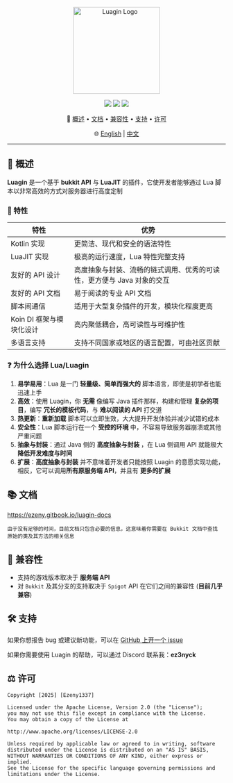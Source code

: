 <p align="center">
  <img src="https://github.com/user-attachments/assets/a2bc8355-3bec-4bf2-ad99-7bc78924fcc4" alt="Luagin Logo" height="200" />
</p>

<p align="center">
  <img src="https://img.shields.io/badge/Language-Kotlin-orange?logo=kotlin" />
  <img src="https://img.shields.io/badge/License-Apache%202.0-blue" />
  <img src="https://img.shields.io/github/v/release/Ezeny1337/Luagin?label=Release&color=green" />
</p>

<p align="center">
  📑 <a href="#-概述">概述</a> • <a href="#-文档">文档</a> • <a href="#-兼容性">兼容性</a> • <a href="#%EF%B8%8F-支持">支持</a> • <a href="#%EF%B8%8F-许可">许可</a>
</p>

<p align="center">
  🌐 <a href="./README.md">English</a> | <a href="./README_zh.md">中文</a>
</p>

---

## 📖 概述

**Luagin** 是一个基于 **bukkit API** 与 **LuaJIT** 的插件，它使开发者能够通过 Lua 脚本以非常高效的方式对服务器进行高度定制

### 🚀 特性

| 特性               | 优势                                     |
|------------------|----------------------------------------|
| Kotlin 实现        | 更简洁、现代和安全的语法特性                         |
| LuaJIT 实现        | 极高的运行速度，Lua 特性完整支持                     |
| 友好的 API 设计       | 高度抽象与封装、流畅的链式调用、优秀的可读性，更方便与 Java 对象的交互 |
| 友好的 API 文档       | 易于阅读的专业 API 文档                         |
| 脚本间通信            | 适用于大型复杂插件的开发，模块化程度更高                   |
| Koin DI 框架与模块化设计 | 高内聚低耦合，高可读性与可维护性                       |
| 多语言支持            | 支持不同国家或地区的语言配置，可由社区贡献                  |

### ❓ 为什么选择 Lua/Luagin

1. **易学易用**：Lua 是一门 **轻量级、简单而强大的** 脚本语言，即使是初学者也能迅速上手
2. **高效**：使用 Luagin，你 **无需** 像编写 Java 插件那样，构建和管理 **复杂的项目**，编写 **冗长的模板代码**，与 **难以阅读的
   API** 打交道
3. **热更新**：**重新加载** 脚本可以立即生效，大大提升开发体验并减少试错的成本
4. **安全性**：Lua 脚本运行在一个 **受控的环境** 中，不容易导致服务器崩溃或其他严重问题
5. **抽象与封装**：通过 Java 侧的 **高度抽象与封装** ，在 Lua 侧调用 API 就能极大**降低开发难度与时间**
6. **扩展**：**高度抽象与封装** 并不意味着开发者只能按照 Luagin 的意愿实现功能，相反，它可以调用**所有原服务端 API**，并且有
   **更多的扩展**

## 📚 文档

https://ezeny.gitbook.io/luagin-docs

    由于没有足够的时间，目前文档只包含必要的信息，这意味着你需要在 Bukkit 文档中查找
    原始的类及其方法的相关信息

## 🧪 兼容性

- 支持的游戏版本取决于 **服务端 API**
- 对 `Bukkit` 及其分支的支持取决于 `Spigot` API 在它们之间的兼容性 (**目前几乎兼容**)

## 🛠️ 支持

如果你想报告 bug 或建议新功能，可以在 [GitHub 上开一个 issue](https://github.com/Ezeny1337/Luagin/issues)

如果你需要使用 Luagin 的帮助，可以通过 Discord 联系我：**ez3nyck**

## ⚖️ 许可

    Copyright [2025] [Ezeny1337]

    Licensed under the Apache License, Version 2.0 (the "License");
    you may not use this file except in compliance with the License.
    You may obtain a copy of the License at

    http://www.apache.org/licenses/LICENSE-2.0

    Unless required by applicable law or agreed to in writing, software
    distributed under the License is distributed on an "AS IS" BASIS,
    WITHOUT WARRANTIES OR CONDITIONS OF ANY KIND, either express or implied.
    See the License for the specific language governing permissions and
    limitations under the License.
